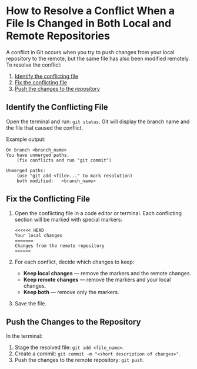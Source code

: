 # How to Resolve a Conflict When a File Is Changed in Both Local and Remote Repositories

A conflict in Git occurs when you try to push changes from your local repository to the remote, but the same file has also been modified remotely. </br>
To resolve the conflict:

1. [Identify the conflicting file](#identify-the-conflicting-file)  </br>
2. [Fix the conflicting file](#fix-the-conflicting-file)  </br>
3. [Push the changes to the repository](#push-the-changes-to-the-repository) </br>

## Identify the Conflicting File

Open the terminal and run: `git status`. Git will display the branch name and the file that caused the conflict.

Example output:
```
On branch <branch_name>
You have unmerged paths.
    (fix conflicts and run "git commit")

Unmerged paths:
    (use "git add <file>..." to mark resolution)
    both modified:   <branch_name>
```
## Fix the Conflicting File

1. Open the conflicting file in a code editor or terminal. Each conflicting section will be marked with special markers:
    ```
    <<<<<< HEAD
    Your local changes
    =======
    Changes from the remote repository
    >>>>>>
    ```
2. For each conflict, decide which changes to keep:
   - **Keep local changes** — remove the markers and the remote changes.  
   - **Keep remote changes** — remove the markers and your local changes.  
   - **Keep both** — remove only the markers.  

3. Save the file.

## Push the Changes to the Repository

In the terminal:
1. Stage the resolved file: `git add <file_name>`.</br>
2. Create a commit: `git commit -m "<short description of changes>"`.</br>
3. Push the changes to the remote repository: `git push`.</br>